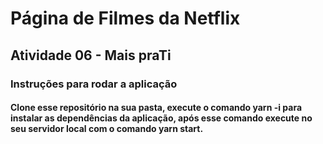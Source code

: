 # Página de Filmes da Netflix

## Atividade 06 - Mais praTi

### Instruções para rodar a aplicação

#### Clone esse repositório na sua pasta, execute o comando yarn -i para instalar as dependências da aplicação, após esse comando execute no seu servidor local com o comando yarn start.
